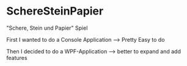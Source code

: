# SchereSteinPapier
"Schere, Stein und Papier" Spiel
<p>First I wanted to do a Console Application --> Pretty Easy to do</p>
<p>Then I decided to do a WPF-Application --> better to expand and add features</p>
